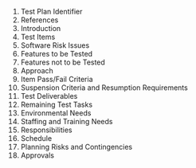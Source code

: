 1) Test Plan Identifier 
2) References
3) Introduction 
4) Test Items 
5) Software Risk Issues 
6) Features to be Tested 
7) Features not to be Tested 
8) Approach  
9) Item Pass/Fail Criteria 
10) Suspension Criteria and Resumption Requirements 
11) Test Deliverables 
12) Remaining Test Tasks 
13) Environmental Needs 
14) Staffing and Training Needs 
15)  Responsibilities 
16)  Schedule 
17)  Planning Risks and Contingencies 
18)  Approvals 
